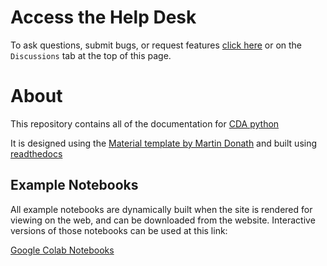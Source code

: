 # Access the Help Desk

To ask questions, submit bugs, or request features [click here](https://github.com/CancerDataAggregator/CDA-HelpDesk/discussions) or on the `Discussions` tab at the top of this page.

# About

This repository contains all of the documentation for [CDA python](https://github.com/CancerDataAggregator/cdapython)

It is designed using the [Material template by Martin Donath](https://squidfunk.github.io/mkdocs-material/) and built using [readthedocs](https://readthedocs.org/)

## Example Notebooks

All example notebooks are dynamically built when the site is rendered for viewing on the web, and can be downloaded from the website.
Interactive versions of those notebooks can be used at this link:

[Google Colab Notebooks](https://mybinder.org/v2/gh/CancerDataAggregator/readthedocs/HEAD?labpath=docs%2FTutorials%2FWelcome.ipynb)


